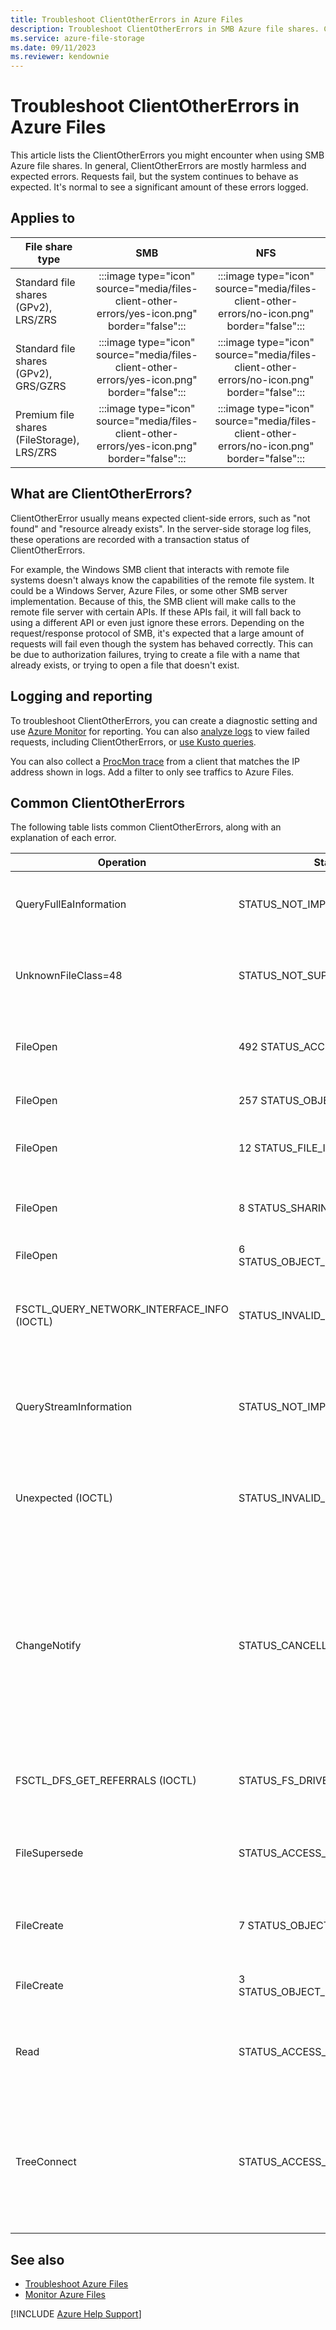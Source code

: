 ```yaml
---
title: Troubleshoot ClientOtherErrors in Azure Files
description: Troubleshoot ClientOtherErrors in SMB Azure file shares. ClientOtherErrors are requests that fail, but the system still behaves as expected.
ms.service: azure-file-storage
ms.date: 09/11/2023
ms.reviewer: kendownie
---
```


# Troubleshoot ClientOtherErrors in Azure Files

This article lists the ClientOtherErrors you might encounter when using SMB Azure file shares. In general, ClientOtherErrors are mostly harmless and expected errors. Requests fail, but the system continues to behave as expected. It's normal to see a significant amount of these errors logged.

## Applies to

| File share type | SMB | NFS |
|-|:-:|:-:|
| Standard file shares (GPv2), LRS/ZRS | :::image type="icon" source="media/files-client-other-errors/yes-icon.png" border="false":::  | :::image type="icon" source="media/files-client-other-errors/no-icon.png" border="false"::: |
| Standard file shares (GPv2), GRS/GZRS | :::image type="icon" source="media/files-client-other-errors/yes-icon.png" border="false":::  | :::image type="icon" source="media/files-client-other-errors/no-icon.png" border="false"::: |
| Premium file shares (FileStorage), LRS/ZRS | :::image type="icon" source="media/files-client-other-errors/yes-icon.png" border="false":::  | :::image type="icon" source="media/files-client-other-errors/no-icon.png" border="false"::: |

## What are ClientOtherErrors?

ClientOtherError usually means expected client-side errors, such as "not found" and "resource already exists". In the server-side storage log files, these operations are recorded with a transaction status of ClientOtherErrors.

For example, the Windows SMB client that interacts with remote file systems doesn't always know the capabilities of the remote file system. It could be a Windows Server, Azure Files, or some other SMB server implementation. Because of this, the SMB client will make calls to the remote file server with certain APIs. If these APIs fail, it will fall back to using a different API or even just ignore these errors. Depending on the request/response protocol of SMB, it's expected that a large amount of requests will fail even though the system has behaved correctly. This can be due to authorization failures, trying to create a file with a name that already exists, or trying to open a file that doesn't exist.

## Logging and reporting

To troubleshoot ClientOtherErrors, you can create a diagnostic setting and use [Azure Monitor](/azure/storage/files/storage-files-monitoring) for reporting. You can also [analyze logs](/azure/storage/files/analyze-files-metrics?tabs=azure-portal#analyze-logs) to view failed requests, including ClientOtherErrors, or [use Kusto queries](/azure/storage/files/analyze-files-metrics?tabs=azure-portal#sample-kusto-queries).

You can also collect a [ProcMon trace](/sysinternals/downloads/procmon) from a client that matches the IP address shown in logs. Add a filter to only see traffics to Azure Files.

## Common ClientOtherErrors

The following table lists common ClientOtherErrors, along with an explanation of each error.

| **Operation** | **Status** | **Explanation of error** |
|-----------|--------|----------------------|
| QueryFullEaInformation | STATUS_NOT_IMPLEMENTED | This failure is returned because Azure Files doesn't implement this API. Azure Files [doesn't support](/rest/api/storageservices/features-not-supported-by-the-azure-file-service) extended attributes currently. |
| UnknownFileClass=48 | STATUS_NOT_SUPPORTED | This is the `FileNormalizedNameInformation` API call. This is new support for Windows Server, and currently Azure Files doesn't support this API. |
| FileOpen | 492 STATUS_ACCESS_DENIED | The caller doesn't have permissions needed to open the file. In the case of Kerberos access, the ACL denies the caller access. |
| FileOpen | 257 STATUS_OBJECT_NAME_INVALID | The path for the open request is invalid, for example, too long or too deep. |
| FileOpen | 12 STATUS_FILE_IS_ADIRECTORY | The caller is opening a directory without using correct `CreateFile` parameters (for example, Backup intent). |
| FileOpen | 8 STATUS_SHARING_VIOLATION | The caller is opening a file that is already opened with restrictions (for example, exclusive, others can only read, and so on.) |
| FileOpen | 6 STATUS_OBJECT_NAME_NOT_FOUND | The caller is opening a file that doesn't exist. |
| FSCTL_QUERY_NETWORK_INTERFACE_INFO (IOCTL) | STATUS_INVALID_DEVICE_REQUEST | This is used for Azure Files only when customers have enabled the *multichannel* feature. In other cases, it's not needed, and we return an invalid device request when queried from client. |
| QueryStreamInformation | STATUS_NOT_IMPLEMENTED | Some file systems have the concept of [alternate data streams](/windows/win32/fileio/file-streams?redirectedfrom=MSDN#stream-types) or other streams like reparse point stream. Azure Files doesn't have this concept, so we don't support the API. |
| Unexpected (IOCTL) | STATUS_INVALID_DEVICE_REQUEST | This is `FSCTL_QUERY_FILE_REGIONS`, a [region concept](/openspecs/windows_protocols/ms-fscc/4630b33f-a955-4ce0-91b6-fd4ba4aac1ce) that's specific to NTFS/refs and doesn't make sense in relation to Azure Files. So we don't implement this FSCTL code. |
| ChangeNotify | STATUS_CANCELLED | Applications like Windows Shell Explorer subscribe to change notifications for files. This way when properties change on a file, Windows Shell Explorer automatically updates in the view. The client can choose to cancel this subscription (for example, if the user has changed views in Explorer and no longer needs it). In that case, we send `STATUS_CANCELLED` back to the client to acknowledge that the subscription has been cancelled. |
| FSCTL_DFS_GET_REFERRALS (IOCTL) | STATUS_FS_DRIVER_REQUIRED | This is a DFS referral request. Azure Files doesn't support DFS, and this is the correct status to return when the system doesn't support DFS. |
| FileSupersede | STATUS_ACCESS_DENIED | File supersede is an operation where an existing file is deleted and a new file is put in its place. If the caller doesn't have permissions to delete the existing file, the call will fail. |
| FileCreate | 7 STATUS_OBJECT_NAME_INVALID | This happens when a request to create a new file has a requested name that's invalid (unsupported characters, and so on.). |
| FileCreate | 3 STATUS_OBJECT_NAME_COLLISION | This happens when a request to create a new file has a requested name that matches an existing file. |
| Read | STATUS_ACCESS_DENIED | This happens when a read request is done on a file with a handle that doesn't have the granted access of **read** (it was opened with write desired access, and so on.) |
| TreeConnect | STATUS_ACCESS_DENIED | In the context of Kerberos authentication, the caller doesn't have share-level permissions assigned via RBAC or the "Default Share Permissions" feature. If the "Default Share Permissions" feature isn't set, callers who are computer identities will consistently get this access failure on the share. |

## See also

- [Troubleshoot Azure Files](files-troubleshoot.md)
- [Monitor Azure Files](/azure/storage/files/storage-files-monitoring)

[!INCLUDE [Azure Help Support](../../includes/azure-help-support.md)]